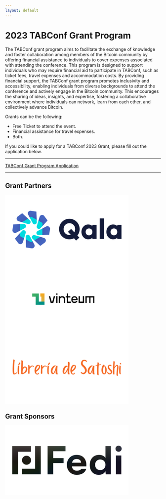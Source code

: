 ```yaml
---
layout: default
---
```


# 2023 TABConf Grant Program

The TABConf grant program aims to facilitate the exchange of knowledge and foster collaboration among members of the Bitcoin community by offering financial assistance to individuals to cover expenses associated with attending the conference. This program is designed to support individuals who may require financial aid to participate in TABConf, such as ticket fees, travel expenses and accommodation costs. By providing financial support, the TABConf grant program promotes inclusivity and accessibility, enabling individuals from diverse backgrounds to attend the conference and actively engage in the Bitcoin community. This encourages the sharing of ideas, insights, and expertise, fostering a collaborative environment where individuals can network, learn from each other, and collectively advance Bitcoin.

Grants can be the following: 
- Free Ticket to attend the event. 
- Financial assistance for travel expenses. 
- Both. 

If you could like to apply for a TABConf 2023 Grant, please fill out the application below. 

*** 

<a target="_blank" href="https://docs.google.com/forms/d/e/1FAIpQLSdUvcpTNOCuxfg_vAilZwY7ViFml9P6Gb96grCxupKM0Yvn8w/viewform">TABConf Grant Program Application</a>

***

## Grant Partners

<img align="center" width="400" src="assets/img/sponsors/910x512/qala-logo.png">
<img align="center" width="400" src="assets/img/sponsors/910x512/vinteum-logo.png">
<img align="center" width="400" src="assets/img/sponsors/910x512/libreria-de-satoshi-logo.png">

## Grant Sponsors

<img align="center" width="400" src="assets/img/sponsors/910x512/fedi-logo.png">
